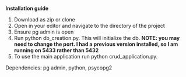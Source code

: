 **Installation guide**
1. Download as zip or clone
2. Open in your editor and navigate to the directory of the project
3. Ensure pg admin is open 
4. Run python db_creation.py. This will initialize the db. **NOTE: you may need to change the port. I had a previous version installed, so I am running on 5433 rather than 5432**
5. To use the main application run python crud_application.py.

Dependencies: pg admin, python, psycopg2
